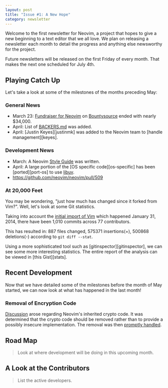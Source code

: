 ```yaml
---
layout: post
title: "Issue #1: A New Hope"
category: newsletter
---
```


Welcome to the first newsletter for Neovim, a project that hopes to give a new
beginning to a text editor that we all love. We plan on releasing a newsletter
each month to detail the progress and anything else newsworthy for the project.

Future newsletters will be released on the first Friday of every month. That
makes the next one scheduled for July 4th.

## Playing Catch Up

Let's take a look at some of the milestones of the months preceding May:

### General News

- March 23: [Fundraiser for Neovim][fund] on [Bountysource][bountysource] ended with
  nearly $34,000.
- April: List of [BACKERS.md][backers] was added.
- April: [Justin Keyes][justinmk] was added to the Neovim team to [handle
  management][keyes].

### Development News

- March: A Neovim [Style Guide][style] was written.
- April: A large portion of the [OS specific code][os-specific] has been
  [ported][port-os] to use [libuv][libuv].
- https://github.com/neovim/neovim/pull/509

### At 20,000 Feet

You may be wondering, "just how much has changed since it forked from Vim?".
Well, let's look at some Git statistics.

Taking into account the [initial import of Vim][vim-import] which happened
January 31, 2014, there have been 1,010 commits across 77 contributors.

This has resulted in: 887 files changed, 575371 insertions(+), 500868
deletions(-) according to `git diff --stat`.

Using a more sophisticated tool such as [gitinspector][gitinspector], we can see some
more interesting statistics. The entire report of the analysis can be viewed in
[this Gist][stats].

## Recent Development

Now that we have detailed some of the milestones before the month of May
started, we can now look at what has happened in the last month!

### Removal of Encryption Code

[Discussion][crypto-discussion] arose regarding Neovim's inherited crypto code.
It was determined that the crypto code should be removed rather than to provide
a possibly insecure implementation. The removal was then [promptly
handled][crypto-removal].

## Road Map

> Look at where development will be doing in this upcoming month.

## A Look at the Contributors

> List the active developers.

[fund]: https://www.bountysource.com/teams/neovim/fundraiser
[bountysource]: https://www.bountysource.com/
[backers]: https://github.com/neovim/neovim/blob/master/BACKERS.md
[libuv]: https://github.com/joyent/libuv
[style]: http://neovim.org/development-wiki/style-guide/style-guide.xml
[vim-import]: https://github.com/neovim/neovim/commit/72cf89bce8e4230dbc161dc5606f48ef9884ba70
[crypto-discussion]: https://github.com/neovim/neovim/issues/694
[crypto-removal]: https://github.com/neovim/neovim/pull/699
